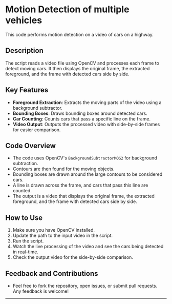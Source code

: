 
# Motion Detection of multiple vehicles
This code performs motion detection on a video of cars on a highway. 

## Description

The script reads a video file using OpenCV and processes each frame to detect moving cars. It then displays the original frame, the extracted foreground, and the frame with detected cars side by side.

## Key Features

- **Foreground Extraction**: Extracts the moving parts of the video using a background subtractor.
- **Bounding Boxes**: Draws bounding boxes around detected cars.
- **Car Counting**: Counts cars that pass a specific line on the frame.
- **Video Output**: Outputs the processed video with side-by-side frames for easier comparison.

## Code Overview

- The code uses OpenCV's `BackgroundSubtractorMOG2` for background subtraction.
- Contours are then found for the moving objects.
- Bounding boxes are drawn around the large contours to be considered cars.
- A line is drawn across the frame, and cars that pass this line are counted.
- The output is a video that displays the original frame, the extracted foreground, and the frame with detected cars side by side.

## How to Use

1. Make sure you have OpenCV installed.
2. Update the path to the input video in the script.
3. Run the script.
4. Watch the live processing of the video and see the cars being detected in real-time.
5. Check the output video for the side-by-side comparison.

## Feedback and Contributions

- Feel free to fork the repository, open issues, or submit pull requests. Any feedback is welcome!
---

